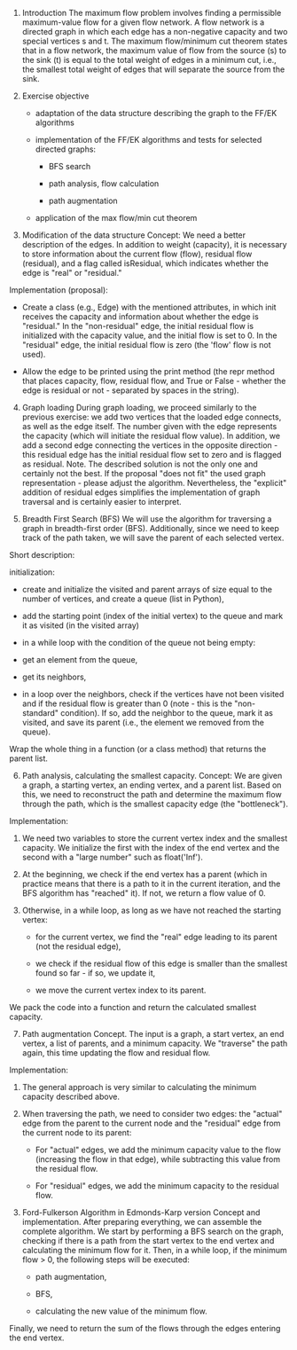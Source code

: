 1. Introduction
The maximum flow problem involves finding a permissible maximum-value flow for a given flow network.
A flow network is a directed graph in which each edge has a non-negative capacity and two special vertices s and t.
The maximum flow/minimum cut theorem states that in a flow network, the maximum value of flow from the source (s) to the sink (t) is equal to the total weight of edges in a minimum cut, i.e., the smallest total weight of edges that will separate the source from the sink.

2. Exercise objective
    - adaptation of the data structure describing the graph to the FF/EK algorithms
    - implementation of the FF/EK algorithms and tests for selected directed graphs:

        - BFS search

        - path analysis, flow calculation

        - path augmentation

    - application of the max flow/min cut theorem


3. Modification of the data structure
Concept: We need a better description of the edges. In addition to weight (capacity), it is necessary to store information about the current flow (flow), residual flow (residual), and a flag called isResidual, which indicates whether the edge is "real" or "residual."

Implementation (proposal):

- Create a class (e.g., Edge) with the mentioned attributes, in which init receives the capacity and information about whether the edge is "residual." In the "non-residual" edge, the initial residual flow is initialized with the capacity value, and the initial flow is set to 0. In the "residual" edge, the initial residual flow is zero (the 'flow' flow is not used).

- Allow the edge to be printed using the print method (the repr method that places capacity, flow, residual flow, and True or False - whether the edge is residual or not - separated by spaces in the string).

4. Graph loading
During graph loading, we proceed similarly to the previous exercise: we add two vertices that the loaded edge connects, as well as the edge itself. The number given with the edge represents the capacity (which will initiate the residual flow value). In addition, we add a second edge connecting the vertices in the opposite direction - this residual edge has the initial residual flow set to zero and is flagged as residual.
Note. The described solution is not the only one and certainly not the best. If the proposal "does not fit" the used graph representation - please adjust the algorithm. Nevertheless, the "explicit" addition of residual edges simplifies the implementation of graph traversal and is certainly easier to interpret.

5. Breadth First Search (BFS)
We will use the algorithm for traversing a graph in breadth-first order (BFS). Additionally, since we need to keep track of the path taken, we will save the parent of each selected vertex.

Short description:

initialization:

- create and initialize the visited and parent arrays of size equal to the number of vertices, and create a queue (list in Python),

- add the starting point (index of the initial vertex) to the queue and mark it as visited (in the visited array)

- in a while loop with the condition of the queue not being empty:

- get an element from the queue,

- get its neighbors,

- in a loop over the neighbors, check if the vertices have not been visited and if the residual flow is greater than 0 (note - this is the "non-standard" condition). If so, add the neighbor to the queue, mark it as visited, and save its parent (i.e., the element we removed from the queue).

Wrap the whole thing in a function (or a class method) that returns the parent list.

6. Path analysis, calculating the smallest capacity.
Concept: We are given a graph, a starting vertex, an ending vertex, and a parent list. Based on this, we need to reconstruct the path and determine the maximum flow through the path, which is the smallest capacity edge (the "bottleneck").

Implementation:

1. We need two variables to store the current vertex index and the smallest capacity. We initialize the first with the index of the end vertex and the second with a "large number" such as float('Inf').

2. At the beginning, we check if the end vertex has a parent (which in practice means that there is a path to it in the current iteration, and the BFS algorithm has "reached" it). If not, we return a flow value of 0.

3. Otherwise, in a while loop, as long as we have not reached the starting vertex:

    - for the current vertex, we find the "real" edge leading to its parent (not the residual edge),

    - we check if the residual flow of this edge is smaller than the smallest found so far - if so, we update it,

    - we move the current vertex index to its parent.

We pack the code into a function and return the calculated smallest capacity.

7. Path augmentation
Concept. The input is a graph, a start vertex, an end vertex, a list of parents, and a minimum capacity. We "traverse" the path again, this time updating the flow and residual flow.

Implementation:

1. The general approach is very similar to calculating the minimum capacity described above.

2. When traversing the path, we need to consider two edges: the "actual" edge from the parent to the current node and the "residual" edge from the current node to its parent:

    - For "actual" edges, we add the minimum capacity value to the flow (increasing the flow in that edge), while subtracting this value from the residual flow.

    - For "residual" edges, we add the minimum capacity to the residual flow.

8. Ford-Fulkerson Algorithm in Edmonds-Karp version
Concept and implementation. After preparing everything, we can assemble the complete algorithm. We start by performing a BFS search on the graph, checking if there is a path from the start vertex to the end vertex and calculating the minimum flow for it. Then, in a while loop, if the minimum flow > 0, the following steps will be executed:

    - path augmentation,

    - BFS,

    - calculating the new value of the minimum flow.

Finally, we need to return the sum of the flows through the edges entering the end vertex.